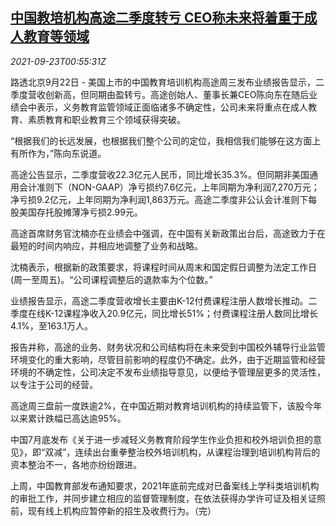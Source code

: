 <!--1632358863000-->
[中国教培机构高途二季度转亏 CEO称未来将着重于成人教育等领域](https://cn.reuters.com/article/gaotu-q2-loss-0922-wedn-idCNKBS2GJ013)
------

<div><i>2021-09-23T00:55:31Z</i></div><p>路透北京9月22日 - 美国上市的中国教育培训机构高途周三发布业绩报告显示，二季度营收创新高，但同期由盈转亏。高途创始人、董事长兼CEO陈向东在随后业绩会中表示，义务教育监管领域正面临诸多不确定性，公司未来将重点在成人教育、素质教育和职业教育三个领域获得突破。</p><p>“根据我们的长远发展，也根据我们整个公司的定位，我相信我们能够在这方面上有所作为，”陈向东说道。</p><p>高途公告显示，二季度营收22.3亿元人民币，同比增长35.3%。但同期非美国通用会计准则下（NON-GAAP）净亏损约7.6亿元，上年同期为净利润7,270万元；净亏损9.2亿元，上年同期为净利润1,863万元。高途二季度非公认会计准则下每股美国存托股摊薄净亏损2.99元。</p><p>高途首席财务官沈楠亦在业绩会中强调，在中国有关新政策出台后，高途致力于在最短的时间内响应，并相应地调整了业务和战略。</p><p>沈楠表示，根据新的政策要求，将课程时间从周末和国定假日调整为法定工作日(周一至周五)。“公司课程调整后的退款率为个位数。”</p><p>业绩报告显示，高途二季度营收增长主要由K-12付费课程注册人数增长推动。二季度在线K-12课程净收入20.9亿元，同比增长51%；付费课程注册人数同比增长4.1%，至163.1万人。</p><p>报告并称，高途的业务、财务状况和公司结构将在未来受到中国校外辅导行业监管环境变化的重大影响，尽管目前影响的程度仍不确定。此外，由于近期监管和经营环境的不确定性，公司决定不发布业绩指导意见，以便给予管理层更多的灵活性，以专注于公司的经营。</p><p>高途周三盘前一度跌逾2%，在中国近期对教育培训机构的持续监管下，该股今年以来累计跌幅已高达逾95%。</p><p>中国7月底发布《关于进一步减轻义务教育阶段学生作业负担和校外培训负担的意见》，即“双减”，连续出台重拳整治校外培训机构，从课程治理到培训机构背后的资本整治不一，各地亦纷纷跟进。</p><p>上周，中国教育部发布通知要求，2021年底前完成对已备案线上学科类培训机构的审批工作，并同步建立相应的监督管理制度，在依法获得办学许可证及相关证照前，现有线上机构应暂停新的招生及收费行为。（完）</p>
